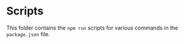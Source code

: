 # Scripts
This folder contains the `npm run` scripts for various commands in the `package.json` file.